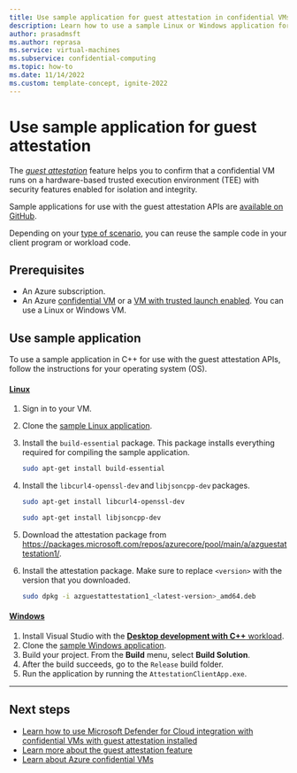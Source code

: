```yaml
---
title: Use sample application for guest attestation in confidential VMs
description: Learn how to use a sample Linux or Windows application for use with the guest attestation feature APIs.
author: prasadmsft
ms.author: reprasa
ms.service: virtual-machines
ms.subservice: confidential-computing
ms.topic: how-to
ms.date: 11/14/2022
ms.custom: template-concept, ignite-2022
---
```

 
# Use sample application for guest attestation

The [*guest attestation*](guest-attestation-confidential-vms.md) feature helps you to confirm that a confidential VM runs on a hardware-based trusted execution environment (TEE) with security features enabled for isolation and integrity.

Sample applications for use with the guest attestation APIs are [available on GitHub](https://github.com/Azure/confidential-computing-cvm-guest-attestation).

Depending on your [type of scenario](guest-attestation-confidential-vms.md#scenarios), you can reuse the sample code in your client program or workload code. 

## Prerequisites

- An Azure subscription.
- An Azure [confidential VM](quick-create-confidential-vm-portal-amd.md) or a [VM with trusted launch enabled](../virtual-machines/trusted-launch-portal.md). You can use a Linux or Windows VM.
## Use sample application

To use a sample application in C++ for use with the guest attestation APIs, follow the instructions for your operating system (OS).

#### [Linux](#tab/linux)

1. Sign in to your VM.

1. Clone the [sample Linux application](https://github.com/Azure/confidential-computing-cvm-guest-attestation/tree/main/cvm-platform-checker-exe/Linux).

1. Install the `build-essential` package. This package installs everything required for compiling the sample application.

    ```bash
    sudo apt-get install build-essential 
    ```

1. Install the `libcurl4-openssl-dev` and `libjsoncpp-dev` packages.

    ```bash
    sudo apt-get install libcurl4-openssl-dev 
    ```

    ```bash
    sudo apt-get install libjsoncpp-dev 
    ```

1. Download the attestation package from <https://packages.microsoft.com/repos/azurecore/pool/main/a/azguestattestation1/>.

1. Install the attestation package. Make sure to replace `<version>` with the version that you downloaded.

    ```bash
    sudo dpkg -i azguestattestation1_<latest-version>_amd64.deb
    ```

#### [Windows](#tab/windows)

1. Install Visual Studio with the [**Desktop development with C++** workload](/cpp/build/vscpp-step-0-installation).
1. Clone the [sample Windows application](https://github.com/Azure/confidential-computing-cvm-guest-attestation/tree/main/cvm-platform-checker-exe/Windows).
1. Build your project. From the **Build** menu, select **Build Solution**.
1. After the build succeeds, go to the `Release` build folder.
1. Run the application by running the `AttestationClientApp.exe`.

---


## Next steps

- [Learn how to use Microsoft Defender for Cloud integration with confidential VMs with guest attestation installed](guest-attestation-defender-for-cloud.md) 
- [Learn more about the guest attestation feature](guest-attestation-confidential-vms.md)
- [Learn about Azure confidential VMs](confidential-vm-overview.md)
